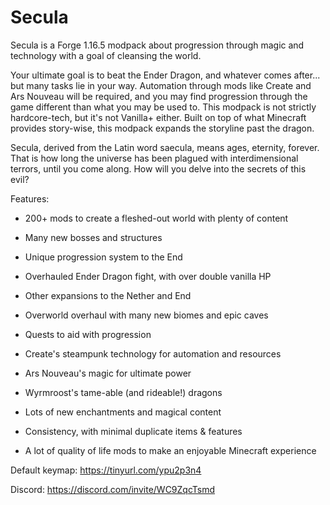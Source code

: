 # Secula
Secula is a Forge 1.16.5 modpack about progression through magic and technology with a goal of cleansing the world.

Your ultimate goal is to beat the Ender Dragon, and whatever comes after... but many tasks lie in your way. Automation through mods like Create and Ars Nouveau will be required, and you may find progression through the game different than what you may be used to. This modpack is not strictly hardcore-tech, but it's not Vanilla+ either. Built on top of what Minecraft provides story-wise, this modpack expands the storyline past the dragon.

Secula, derived from the Latin word saecula, means ages, eternity, forever. That is how long the universe has been plagued with interdimensional terrors, until you come along. How will you delve into the secrets of this evil?

Features:

* 200+ mods to create a fleshed-out world with plenty of content
   
* Many new bosses and structures
   
* Unique progression system to the End
   
* Overhauled Ender Dragon fight, with over double vanilla HP
   
* Other expansions to the Nether and End
   
* Overworld overhaul with many new biomes and epic caves
   
* Quests to aid with progression
   
* Create's steampunk technology for automation and resources
   
* Ars Nouveau's magic for ultimate power
   
* Wyrmroost's tame-able (and rideable!) dragons
   
* Lots of new enchantments and magical content
   
* Consistency, with minimal duplicate items & features
   
* A lot of quality of life mods to make an enjoyable Minecraft experience
   



Default keymap: https://tinyurl.com/ypu2p3n4

Discord: https://discord.com/invite/WC9ZqcTsmd
